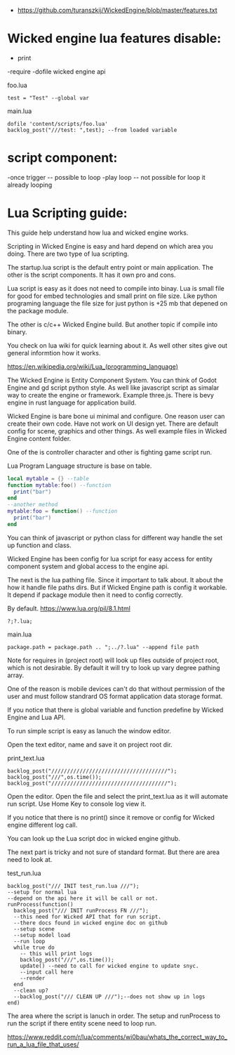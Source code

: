 

 - https://github.com/turanszkij/WickedEngine/blob/master/features.txt

#  Wicked engine lua features disable:
 - print

 -require
 -dofile wicked engine api

foo.lua
```
test = "Test" --global var
```

main.lua
```
dofile 'content/scripts/foo.lua'
backlog_post("///test: ",test); --from loaded variable
```

# script component:
 -once trigger
 -- possible to loop
 -play loop
 -- not possible for loop it already looping


# Lua Scripting guide:

  This guide help understand how lua and wicked engine works.

  Scripting in Wicked Engine is easy and hard depend on which area you doing. There are two type of lua scripting. 
  
  The startup.lua script is the default entry point or main application. The other is the script components. It has it own pro and cons.

  Lua script is easy as it does not need to compile into binay. Lua is small file for good for embed technologies and small print on file size. Like python programing language the file size for just python is +25 mb that depened on the package module.
  
  The other is c/c++ Wicked Engine build. But another topic if compile into binary.

  You check on lua wiki for quick learning about it. As well other sites give out general informtion how it works.

  https://en.wikipedia.org/wiki/Lua_(programming_language)

  The Wicked Engine is Entity Component System. You can think of Godot Engine and gd script python style. As well like javascript script as simalar way to create the engine or framework. Example three.js. There is bevy engine in rust language for application build.
  
  Wicked Engine is bare bone ui minimal and configure. One reason user can create their own code. Have not work on UI design yet. There are default config for scene, graphics and other things. As well example files in Wicked Engine content folder.

  One of the is controller character and other is fighting game script run.

  Lua Program Language structure is base on table.

```lua
local mytable = {} --table
function mytable:foo() --function
  print("bar")
end
--another method
mytable:foo = function() --function
  print("bar")
end
```
  
  You can think of javascript or python class for different way handle the set up function and class. 
  
  Wicked Engine has been config for lua script for easy access for entity component system and global access to the engine api.

  The next is the lua pathing file. Since it important to talk about. It about the how it handle file paths dirs. But if Wicked Engine path is config it workable. It depend if package module then it need to config correctly.

  By default. https://www.lua.org/pil/8.1.html
```
?;?.lua;
```

main.lua
```
package.path = package.path .. ";../?.lua" --append file path
```

Note for requires in (project root) will look up files outside of project root, which is not desirable. By default it will try to look up vary degree pathing array.

One of the reason is mobile devices can't do that without permission of the user and must follow standrard OS format application data storage format.

If you notice that there is global variable and function predefine by Wicked Engine and Lua API.

To run simple script is easy as lanuch the window editor.

Open the text editor, name and save it on project root dir.


print_text.lua
```
backlog_post("/////////////////////////////////////");
backlog_post("///",os.time());
backlog_post("/////////////////////////////////////");
```

Open the editor. Open the file and select the print_text.lua as it will automate run script. Use Home Key to console log view it.

If you notice that there is no print() since it remove or config for Wicked engine different log call.

You can look up the Lua script doc in wicked engine github.

The next part is tricky and not sure of standard format. But there are area need to look at.


test_run.lua
```
backlog_post("/// INIT test_run.lua ///");
--setup for normal lua
--depend on the api here it will be call or not.
runProcess(function()
  backlog_post("/// INIT runProcess FN ///");
  --this need for Wicked API that for run script.
  --there docs found in wicked engine doc on github
  --setup scene
  --setup model load
  --run loop
  while true do
    -- this will print logs
    backlog_post("///",os.time());
    update() --need to call for wicked engine to update snyc.
    --input call here
    --render
  end
  --clean up?
  --backlog_post("/// CLEAN UP ///");--does not show up in logs
end)
```
  The area where the script is lanuch in order. The setup and runProcess to run the script if there entity scene need to loop run.

https://www.reddit.com/r/lua/comments/wi0bau/whats_the_correct_way_to_run_a_lua_file_that_uses/


